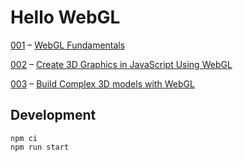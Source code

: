 # Hello WebGL

[001](https://github.com/device25/hello-webgl/tree/master/001-webgl-fundamentals) – [WebGL Fundamentals](https://webglfundamentals.org/webgl/lessons/webgl-fundamentals.html)

[002](https://github.com/device25/hello-webgl/tree/master/002-egghead-course) – [Create 3D Graphics in JavaScript Using WebGL](https://egghead.io/lessons/webgl-setting-up-webgl)

[003](https://github.com/device25/hello-webgl/tree/master/003-build-complex-3d-models-with-webgl) – [Build Complex 3D models with WebGL](https://egghead.io/courses/build-complex-3d-models-with-webgl)

## Development

```shell
npm ci
npm run start
```